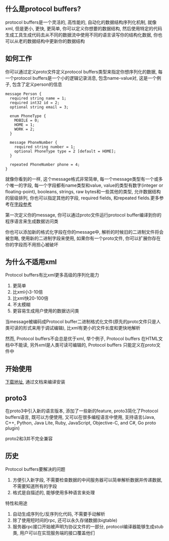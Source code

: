 <!--
 * Author       : ajin
 * Date         : 2020-04-03 13:51:11
 * Description  : 
 * email        : ajin_w@163.com
 * 那曾梦想屠龙的少年，终会变成油腻的中年大叔，端坐于显示器前，从指尖流淌的代码，终会改变整个世界
 -->

## 什么是protocol buffers?
protocol buffers是一个灵活的, 高性能的, 自动化的数据结构序列化机制, 就像xml, 但是更小, 更快, 更简单, 你可以定义你想要的数据结构, 然后使用特定的代码生成工具生成代码去从不同的数据流中使用不同的语言读写你的结构化数据, 你也可以从老的数据结构中更新你的数据结构

## 如何工作
你可以通过定义proto文件定义protocol buffers类型来指定你想序列化的数据, 每一个protocol buffers是一个小的逻辑记录消息, 包含name-value对, 这是一个例子, 包含了定义person的信息

```
message Person {
  required string name = 1;
  required int32 id = 2;
  optional string email = 3;

  enum PhoneType {
    MOBILE = 0;
    HOME = 1;
    WORK = 2;
  }

  message PhoneNumber {
    required string number = 1;
    optional PhoneType type = 2 [default = HOME];
  }

  repeated PhoneNumber phone = 4;
}
```

就像你看到的一样, 这个message格式非常简单, 每一个message类型有一个或多个唯一的字段, 每一个字段都有name类型和value, value的类型有数字(integer or floating-point), booleans, strings, raw bytes和一些其他的类型, 允许数据结构的层级排列, 你也可以指定其他的字段,  required fields, 和repeated fields.更多参考在[字段参考](https://developers.google.com/protocol-buffers/docs/proto)

第一次定义你的message, 你可以通过proto文件运行protocol buffer编译到你的程序语言来生成数据访问类

你也可以添加新的格式化字段在你的message中, 解析的时候旧的二进制文件将会被忽略, 使用新的二进制字段来使用, 如果你有一个proto文件, 你可以扩展你存在你的字段而不用担心被破坏

## 为什么不适用xml
Protocol buffers有比xml更多高级的序列化能力

1. 更简单
2. 比xml小3-10倍
3. 比xml快20-100倍
4. 不太模糊
5. 更容易生成用户使用的数据访问类

当message被编码成Protocol buffer二进制格式化文件(原先的proto文件只是人类可读的形式来用于调试编辑), 比xml有更小的文件长度和更快地解析

然而, Protocol buffers不会总是优于xml, 举个例子, Protocol buffers 在HTML文档中不能读, 另外xml是人类可读可编辑的, Protocol buffers 只能定义在proto文件中

## 开始使用
[下载地址](https://developers.google.com/protocol-buffers/docs/downloads), 通过文档来编译安装

## proto3
在proto3中引入新的语言版本, 添加了一些新的feature, proto3简化了Protocol buffers语言, 既可以方便使用, 又可以在很多编程语言中使用, 支持语言(Java, C++, Python, Java Lite, Ruby, JavaScript, Objective-C, and C#, Go proto plugin)

proto2和3并不完全兼容

## 历史
Protocol buffers要解决的问题

1. 方便引入新字段, 不需要检查数据的中间服务器可以简单解析数据并传递数据, 不需要知道所有的字段
2. 格式是自描述的, 能够使用多种语言来处理

特性和用途

1. 自动生成序列化/反序列化代码, 不需要手动解析
2. 除了使用短时间的rpc, 还可以永久存储数据(bigtable)
3. 服务器rpc接口开始被声明为协议文件的一部分, protocol编译器能够生成stub类, 用户可以在实现服务端的接口覆盖他们